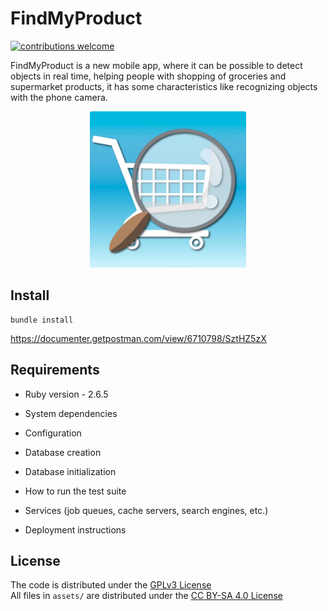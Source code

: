 # FindMyProduct

[![contributions welcome](https://img.shields.io/badge/contributions-welcome-brightgreen.svg?style=flat)](https://github.com/dwyl/esta/issues)

FindMyProduct is a new mobile app, where it can be possible to detect objects in real time, helping people with shopping of groceries and supermarket products, it has some characteristics like recognizing objects with the phone camera.

<p align="center"><img src="./assets/Images/logo.jpg" alt="App logo" width="250px" height="250px"></p>

## Install

```
bundle install
```

https://documenter.getpostman.com/view/6710798/SztHZ5zX

## Requirements

* Ruby version - 2.6.5

* System dependencies

* Configuration

* Database creation

* Database initialization

* How to run the test suite

* Services (job queues, cache servers, search engines, etc.)

* Deployment instructions


## License

The code is distributed under the [GPLv3 License](LICENSE.md) <br>
All files in `assets/` are distributed under the [CC BY-SA 4.0 License](./assets/LICENSE.md)
